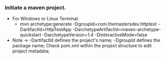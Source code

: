 ### Initiate a maven project.
* For Windows or Linux Terminal: 
  * mvn archetype:generate -DgroupId=com.themastersdev.httptest -DartifactId=HttpTestApp -DarchetypeArtifactId=maven-archetype-quickstart -DarchetypeVersion=1.4 -DinteractiveMode=false
* Note -> -DartifactId defines the project's name; -DgroupId defines the package name; Check pom.xml within the project structure to edit project metadata;
